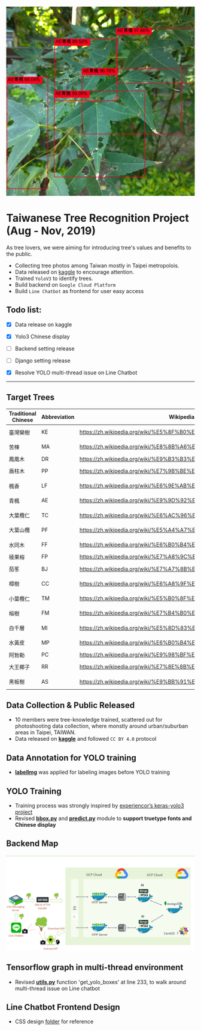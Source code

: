 ![sample](https://raw.githubusercontent.com/lennox0909/Tree_recognition_project/master/img_sample/P_20191010_135321_yolo_leaf.jpg)

# Taiwanese Tree Recognition Project (Aug - Nov, 2019)

As tree lovers, we were aiming for introducing tree's values and benefits to the public. 

* Collecting tree photos among Taiwan mostly in Taipei metropolois.
* Data released on [kaggle](https://www.kaggle.com/c/whichtree-b/data) to encourage attention.
* Trained `YoloV3` to identify trees.
* Build backend on `Google Cloud Platform`
* Build `Line Chatbot` as frontend for user easy access

## Todo list:
- [x] Data release on kaggle
- [x] Yolo3 Chinese display
- [ ] Backend setting release
- [ ] Django setting release
- [x] Resolve YOLO multi-thread issue on Line Chatbot


---

## Target Trees

| Traditional Chinese | Abbreviation | Wikipedia link                          | Scientific Name           |
|------|----|--------------------------------------------------------------------|-------------------------|
| 臺灣欒樹 | KE | https://zh.wikipedia.org/wiki/%E5%8F%B0%E7%81%A3%E6%AC%92%E6%A8%B9 | Koelreuteria elegans    |
| 苦楝   | MA | https://zh.wikipedia.org/wiki/%E8%8B%A6%E6%A5%9D                   | Melia azedarach         |
| 鳳凰木  | DR | https://zh.wikipedia.org/wiki/%E9%B3%B3%E5%87%B0%E6%9C%A8          | Delonix regia           |
| 盾柱木  | PP | https://zh.wikipedia.org/wiki/%E7%9B%BE%E6%9F%B1%E6%9C%A8          | Peltophorum pterocarpum |
| 楓香   | LF | https://zh.wikipedia.org/wiki/%E6%9E%AB%E9%A6%99                   | Liquidambar formosana   |
| 青楓   | AE | https://zh.wikipedia.org/wiki/%E9%9D%92%E6%A5%93                   | Acer serrulatum         |
| 大葉欖仁 | TC | https://zh.wikipedia.org/wiki/%E6%AC%96%E4%BB%81%E6%A8%B9          | Terminalia catappa      |
| 大葉山欖 | PF | https://zh.wikipedia.org/wiki/%E5%A4%A7%E8%91%89%E5%B1%B1%E6%AC%96 | Palaquium formosanum    |
| 水同木  | FF | https://zh.wikipedia.org/wiki/%E6%B0%B4%E5%90%8C%E6%9C%A8          | Ficus fistulosa         |
| 稜果榕  | FP | https://zh.wikipedia.org/wiki/%E7%A8%9C%E6%9E%9C%E6%A6%95          | Ficus septica           |
| 茄苳   | BJ | https://zh.wikipedia.org/wiki/%E7%A7%8B%E6%9E%AB                   | Bischofia javanica      |
| 樟樹   | CC | https://zh.wikipedia.org/wiki/%E6%A8%9F%E6%A0%91                   | Cinnamomum camphora     |
| 小葉欖仁 | TM | https://zh.wikipedia.org/wiki/%E5%B0%8F%E5%8F%B6%E6%A6%84%E4%BB%81 | Terminalia mantaly      |
| 榕樹   | FM | https://zh.wikipedia.org/wiki/%E7%B4%B0%E8%91%89%E6%A6%95          | Ficus microcarpa        |
| 白千層  | MI | https://zh.wikipedia.org/wiki/%E5%8D%83%E5%B1%82%E6%A0%91          | Melaleuca leucadendra   |
| 水黃皮  | MP | https://zh.wikipedia.org/wiki/%E6%B0%B4%E9%BB%84%E7%9A%AE          | Millettia pinnata       |
| 阿勃勒  | PC | https://zh.wikipedia.org/wiki/%E9%98%BF%E5%8B%92%E5%8B%83          | Cassia fistula          |
| 大王椰子 | RR | https://zh.wikipedia.org/wiki/%E7%8E%8B%E6%A3%95                   | Roystonea regia         |
| 黑板樹  | AS | https://zh.wikipedia.org/wiki/%E9%BB%91%E6%9D%BF%E6%A8%B9          | Alstonia scholaris      |


## Data Collection & Public Released

* 10 members were tree-knowledge trained, scattered out for photoshooting data collection, where monstly around urban/suburban areas in Taipei, TAIWAN.
* Data released on [**kaggle**](https://www.kaggle.com/c/whichtree-b/data) and followed `CC BY 4.0` protocol

## Data Annotation for YOLO training

* [**labelImg**](https://github.com/tzutalin/labelImg) was applied for labeling images before YOLO training

## YOLO Training

* Training process was strongly inspired by [experiencor’s keras-yolo3 project](https://github.com/experiencor/keras-yolo3)
* Revised [**bbox.py**](https://github.com/lennox0909/Tree_recognition_project/blob/master/bbox.py) and [**predict.py**](https://github.com/lennox0909/Tree_recognition_project/blob/master/predict.py) module to **support truetype fonts and Chinese display**

## Backend Map
![Backend Map](https://raw.githubusercontent.com/lennox0909/Tree_recognition_project/master/backend_map.png)

## Tensorflow graph in multi-thread environment

* Revised [**utils.py**](https://github.com/lennox0909/Tree_recognition_project/blob/master/line_chatbot/yolov3_expe/utils/utils.py) function 'get_yolo_boxes' at line 233, to walk around multi-thread issue on Line chatbot

## Line Chatbot Frontend Design

* CSS design [folder](https://github.com/lennox0909/Tree_recognition_project/tree/master/line_chatbot/dynamic_reply) for reference

















